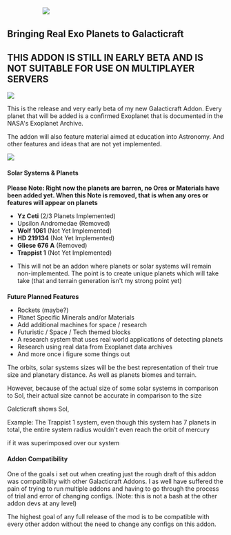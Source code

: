 
###           ![](https://i.imgur.com/cU1Tx2F.png)

## **Bringing Real Exo Planets to Galacticraft**

## **THIS ADDON IS STILL IN EARLY BETA AND IS NOT SUITABLE FOR USE ON MULTIPLAYER SERVERS**

![](https://i.imgur.com/UDlILuz.png)

This is the release and very early beta of my new Galacticraft Addon. Every planet that will be added is a confirmed Exoplanet that is documented in the NASA's Exoplanet Archive.

The addon will also feature material aimed at education into Astronomy. And other features and ideas that are not yet implemented.

[![](https://i.imgur.com/iKIG1Ii.png)](https://discord.gg/fscJ2gG)

#### **Solar Systems & Planets**

**Please Note: Right now the planets are barren, no Ores or Materials have been added yet. When this Note is removed, that is when any ores or features will appear on planets**

-   **Yz Ceti** (2/3 Planets Implemented)
-   Upsilon Andromedae (Removed)
-   **Wolf 1061** (Not Yet Implemented)
-   **HD 219134** (Not Yet Implemented)
-   **Gliese 676 A** (Removed)
-   **Trappist 1** (Not Yet Implemented)

* This will not be an addon where planets or solar systems will remain non-implemented. The point is to create unique planets which will take take (that and terrain generation isn't my strong point yet)

####   
**Future Planned Features**

-   Rockets (maybe?)
-   Planet Specific Minerals and/or Materials
-   Add additional machines for space / research
-   Futuristic / Space / Tech themed blocks
-   A research system that uses real world applications of detecting planets
-   Research using real data from Exoplanet data archives
-   And more once i figure some things out

The orbits, solar systems sizes will be the best representation of their true size and planetary distance. As well as planets biomes and terrain.

However, because of the actual size of some solar systems in comparison to Sol, their actual size cannot be accurate in comparison to the size

Galcticraft shows Sol,

Example: The Trappist 1 system, even though this system has 7 planets in total, the entire system radius wouldn't even reach the orbit of mercury

if it was superimposed over our system

#### **Addon Compatibility**

One of the goals i set out when creating just the rough draft of this addon was compatibility with other Galacticraft Addons. I as well have suffered the pain of trying to run multiple addons and having to go through the process of trial and error of changing configs. (Note: this is not a bash at the other addon devs at any level)

The highest goal of any full release of the mod is to be compatible with every other addon without the need to change any configs on this addon.